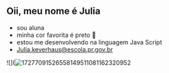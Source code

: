 ## Oii, meu nome é Julia

- sou aluna
- minha cor favorita é preto 🖤
- estou me desenvolvendo na linguagem Java Script
- Julia.keverhaus@escola.pr.gov.br
  
![](![17277091526558149511081162320952](https://github.com/user-attachments/assets/110e0987-50ea-4c21-aa1d-3b60ace93515)

